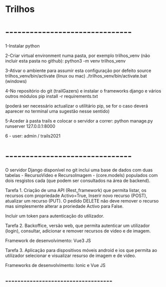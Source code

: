 
# Trilhos 

# -------------------------------
1-Instalar python

2-Criar virtual environment numa pasta, por exemplo trilhos_venv (não incluir esta pasta no github):
python3 -m venv trilhos_venv

3-Ativar o ambiente para assumir esta configuração por defeito
source trilhos_venv/bin/activate  (linux ou mac)
./trilhos_venv/bin/activate.bat (windows)

4-No repositório do git (trailGazers) e instalar o frameworks django e vários outros módulos
pip install -r requirements.txt 

(poderá ser necessário actualizar o utilitário pip, se for o caso deverá aparecer no terminal uma sugestão nesse sentido)

5-Aceder à pasta trails e colocar o servidor a  correr:
python manage.py runserver 127.0.0.1:8000

6 - user: admin / trails2021

# -------------------------------

O servidor Django disponível no git inclui uma base de dados com duas tabelas - RecursoVideo e RecursoImagem - (core.models)  populados com dois resgistos cada (que podem ser consultados na área de backend).

Tarefa 1.
Criação de uma API (Rest_framework) que permita listar, os recursos com propriedade Activo=True,
Inserir novo recurso (POST), atualizar um recurso (PUT). 
O pedido DELETE não deve remover o recurso mas simplesmente alterar a proriedade Activo para False.

Incluir um token para autenticação do utilizador.


Tarefa 2. 
Backoffice, versão web, que permita autenticar um utilizador (login), consultar, adicionar e remover recursos de video e de imagem.

Framework de desenvolvimento: Vue3 JS


Tarefa 3.
Aplicação para dispositivos móveis android e ios que permita ao utilizador selecionar e visualizar resurso de imagem e de video.

Frameworks de desenvolvimento: Ionic e Vue JS

## -----------------------------------